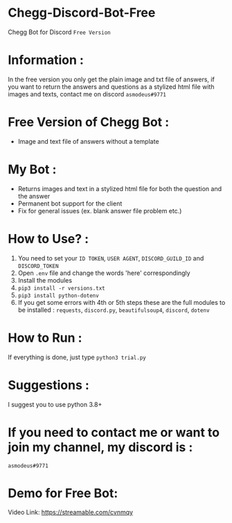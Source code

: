 # Chegg-Discord-Bot-Free
Chegg Bot for Discord ```Free Version```

# Information :
In the free version you only get the plain image and txt file of answers, if you want to return the answers and questions as a stylized html file with images and texts, contact me on discord ```asmodeus#9771```

# Free Version of Chegg Bot :
- Image and text file of answers without a template

# My Bot :
- Returns images and text in a stylized html file for both the question and the answer
- Permanent bot support for the client
- Fix for general issues (ex. blank answer file problem etc.)

# How to Use? :
1. You need to set your ```ID TOKEN```, ```USER AGENT```, ```DISCORD_GUILD_ID``` and ```DISCORD_TOKEN```
2. Open ```.env``` file and change the words 'here' correspondingly
3. Install the modules
4. ```pip3 install -r versions.txt```
5. ```pip3 install python-dotenv```
6. If you get some errors with 4th or 5th steps these are the full modules to be installed : ```requests```, ```discord.py```, ```beautifulsoup4```, ```discord```, ```dotenv```

# How to Run :
If everything is done, just type ```python3 trial.py```

# Suggestions :
I suggest you to use python 3.8+

# If you need to contact me or want to join my channel, my discord is :
```asmodeus#9771```

# Demo for Free Bot:
Video Link: https://streamable.com/cvnmqy
